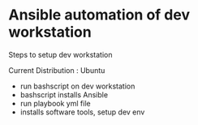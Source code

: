 # Ansible automation of dev workstation

Steps to setup dev workstation

Current Distribution : Ubuntu

- run bashscript on dev workstation
- bashscript installs Ansible
- run playbook yml file
- installs software tools, setup dev env

